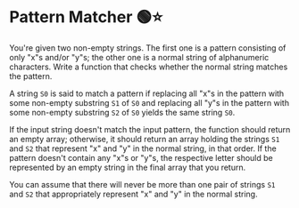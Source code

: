 # Pattern Matcher 🟢⭐

You're given two non-empty strings. The first one is a pattern consisting of only "x"s and/or "y"s; the other one is a normal string of alphanumeric characters. Write a function that checks whether the normal string matches the pattern.

A string `S0` is said to match a pattern if replacing all "x"s in the pattern with some non-empty substring `S1` of `S0` and replacing all "y"s in the pattern with some non-empty substring `S2` of `S0` yields the same string `S0`.

If the input string doesn't match the input pattern, the function should return an empty array; otherwise, it should return an array holding the strings `S1` and `S2` that represent "x" and "y" in the normal string, in that order. If the pattern doesn't contain any "x"s or "y"s, the respective letter should be represented by an empty string in the final array that you return.

You can assume that there will never be more than one pair of strings `S1` and `S2` that appropriately represent "x" and "y" in the normal string.
